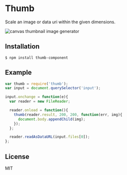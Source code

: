 
# Thumb

  Scale an image or data uri within the given dimensions.

  ![canvas thumbnail image generator](http://f.cl.ly/items/3V2X113N01042G1H0A1u/Screen%20Shot%202012-08-09%20at%2011.35.20%20AM.png)

## Installation

```
$ npm install thumb-component
```

## Example

```js
var thumb = require('thumb');
var input = document.querySelector('input');

input.onchange = function(e){
  var reader = new FileReader;

  reader.onload = function(){
    thumb(reader.result, 200, 200, function(err, img){
      document.body.appendChild(img);
    });
  };

  reader.readAsDataURL(input.files[0]);
};
```

## License

  MIT